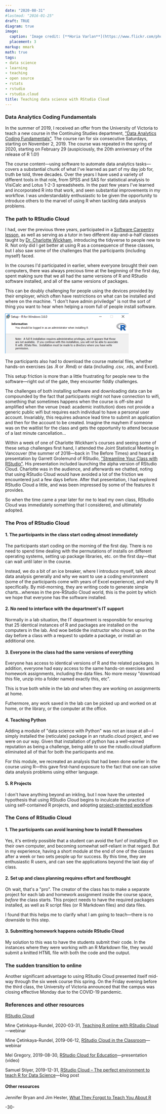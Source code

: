 ```yaml
---
date: "2020-08-31"
#lastmod: "2016-01-25"
draft: TRUE
diagram: true
image:
  caption: 'Image credit: [**Horia Varlan**](https://www.flickr.com/photos/horiavarlan/4777129318/in/photolist-8h937A-8hBXso-f859U7-7yuQFL-u8ZMFH-6UtSFp-J5b5po-cqx11j-CcQMzs-pChH96-8qdyhE-ebLAEx-D2U5Yx-b5fE7T-dx24Uo-ebcAhs-fJU9RB-7GVhDa-o3dpv5-daJ1Qc-FgAUzQ-8FFXKw-mTXza-KWTYYy-jzbfAp-nfvigS-fQrAn5-dBGY6t-eb79oF-DysEbS-dAcszP-uCUByj-8uPhwp-7LBEDa-vL1T52-c9o1tQ-o4XEFq-7Duwmv-MQTK7-7SRthr-9gYvR8-6ZqQcg-bW7fP-8KbVbG-huCWgF-ckzYHd-9ieN3t-hAqaWs-8NB82B-24vANH)'
  placement: 3
markup: mmark
math: true
tags:
- data science
- learning
- teaching
- open source
- rstats
- rstudio
- rstudio.cloud
title: Teaching data science with RStudio Cloud
---
```



### Data Analytics Coding Fundamentals

In the summer of 2019, I received an offer from the University of Victoria to teach a new course in the Continuing Studies department, ["Data Analytics Coding Fundamentals"](https://continuingstudies.uvic.ca/business-technology-and-public-relations/courses/data-analytics-coding-fundamentals). The course ran for six consecutive Saturdays, starting on November 2, 2019. The course was repeated in the spring of 2020, starting on February 29 (auspiciously, the 20th anniversary of the release of R 1.0!)

The course content—using software to automate data analytics tasks—covers a substantial chunk of what I've learned as part of my day job for, truth be told, three decades. Over the years I have used a variety of different tools in that role, from SPSS and SAS for statistical analysis to VisiCalc and Lotus 1-2-3 spreadsheets. In the past few years I've learned and incorporated R into that work, and seen substantial improvements in my workflow. I was understandably enthusiastic to be given the opportunity to introduce others to the marvel of using R when tackling data analysis problems.


### The path to RStudio Cloud

I had, over the previous three years, participated in a [Software Carpentry lesson](https://software-carpentry.org/lessons/), as well as serving as a tutor in two different day-and-a-half classes taught by [Dr. Charlotte Wickham](https://www.cwick.co.nz/), introducing the tidyverse to people new to R. Not only did I get better at using R as a consequence of these classes, but I also saw some of the challenges that the participants (including myself) faced.

In the courses I'd participated in earlier, where everyone brought their own computers, there was always precious time at the beginning of the first day, spent making sure that we all had the same versions of R and RStudio software installed, and all of the same versions of packages.

This can be doubly challenging for people using the devices provided by their employer, which often have restrictions on what can be installed and where on the machine. "I don't have admin priviledge" is not the sort of thing you want to hear when helping a room full of people  install software.

<img src="images/admin_privilege_message.png" alt="You don't have admin privilege" width="400"/>

The participants also had to download the course material files, whether hands-on exercises (as .R or .Rmd) or data (including .csv, .rds, and Excel). 

This setup friction is more than a little frustrating for people new to the software—right out of the gate, they encounter fiddly challenges.

The challenges of both installing software and downloading data can be compounded by the fact that participants might not have connection to wifi, something that sometimes happens when the course is off-site and amplified when the venue (read: academic institution) does not provide a generic public wifi but requires each individual to have a personal user account. Invariably, this requires advance lead time to submit an application and then for the account to be created. Imagine the mayhem if someone was on the waitlist for the class and gets the opportunity to attend because of a last minute cancellation...

Within a week of one of Charlotte Wickham's courses and seeing some of these setup challenges first hand, I attended the Joint Statistical Meeting in Vancouver (the summer of 2018—back in The Before Times) and heard a presentation by Garrett Grolemund of RStudio, ["Streamline Your Class with RStudio"](https://ww2.amstat.org/meetings/jsm/2018/onlineprogram/AbstractDetails.cfm?abstractid=326962). His presentation included launching the alpha version of RStudio Cloud. Charlotte was in the audience, and afterwards we chatted, noting that using RStudio Cloud would have avoided a lot of the friction we encountered just a few days before. After that presentation, I had explored RStudio Cloud a little, and was been impressed by some of the features it provides.

So when the time came a year later for me to lead my own class, RStudio Cloud was immediately something that I considered, and ultimately adopted.


### The Pros of RStudio Cloud

#### 1. The participants in the class start coding almost immediately

The participants start coding on the morning of the first day. There is no need to spend time dealing with the permutations of installs on different operating systems, setting up package libraries, etc. on the first day—that can wait until later in the course.

Instead, we do a bit of an ice breaker, where I introduce myself, talk about data analysis generally and why we want to use a coding environment (some of the participants come with years of Excel experience), and why R specifically. By mid-morning, they are writing code to generate simple charts...whereas in the pre-RStudio Cloud world, this is the point by which we hope that everyone has the software installed.


#### 2. No need to interface with the department's IT support

Normally in a lab situation, the IT department is responsible for ensuring that 25 identical instances of R and packages are installed on the computers in the lab. And woe betide the instructor who shows up on the day before a class with a request to update a package, or install an additional one. 


#### 3. Everyone in the class had the same versions of everything

Everyone has access to identical versions of R and the related packages. In addition, everyone had easy access to the same hands-on exercises and homework assignments, including the data files. No more messy "download this file, unzip into a folder named exactly this, etc". 

This is true both while in the lab _and_ when they are working on assignments at home. 

Futhermore, any work saved in the lab can be picked up and worked on at home, or the library, or the computer at the office.


#### 4. Teaching Python

Adding a module of "data science with Python" was not an issue at all—I simply installed the {reticulate} package in an rstudio.cloud project, and we were on our way. Given that installation of python has a well-earned reputation as being a challenge, being able to use the rstudio.cloud platform eliminated all of that for both the participants and me.

For this module, we recreated an analysis that had been done earlier in the course using R—this gave first-hand exposure to the fact that one can solve data analysis problems using either language.


#### 5. R Projects

I don't have anything beyond an inkling, but I now have the untested hypothesis that using RStudio Cloud begins to inculcate the practice of using self-contained R projects, and adopting [project-oriented workflow](https://rstats.wtf/project-oriented-workflow.html).


### The Cons of RStudio Cloud

#### 1. The participants can avoid learning how to install R themselves

Yes, it's entirely possible that a student can avoid the fun! of installing R on their own computer, and becoming somewhat self-reliant in that regard. But in my experience, having a short module at the end of one of the classes after a week or two sets people up for success. By this time, they are enthusiastic R users, and can see the applications beyond the last day of class. 


#### 2. Set up and class planning requires effort and forethought

Oh wait, that's a "pro". The creator of the class has to make a separate project for each lab and homework assignment inside the course space, _before_ the class starts. This project needs to have the required packages installed, as well as R script files (or R Markdown files) and data files.

I found that this helps me to clarify what I am going to teach—there is no downside to this step.


#### 3. Submitting homework happens outside RStudio Cloud

My solution to this was to have the students submit their code. In the instances where they were working with an R Markdown file, they would submit a knitted HTML file with both the code and the output.


### The sudden transition to online

Another significant advantage to using RStudio Cloud presented itself mid-way through the six week course this spring. On the Friday evening before the third class, the University of Victoria announced that the campus was closing effective Monday due to the COVID-19 pandemic. 




### References and other resources

[RStudio Cloud](https://rstudio.cloud/)

Mine Çetinkaya-Rundel, 2020-03-31, [Teaching R online with RStudio Cloud](https://rstudio.com/resources/webinars/teaching-r-online-with-rstudio-cloud/)—webinar

Mine Çetinkaya-Rundel, 2019-06-12, [RStudio Cloud in the Classroom](https://rstudio.com/resources/webinars/rstudio-cloud-in-the-classroom/)—webinar

Mel Gregory, 2019-08-30, [RStudio Cloud for Education](https://www.youtube.com/watch?v=PviVimazpz8)—presentation (video) 

Samuel Stiyer, 2019-12-31, [RStudio Cloud – The perfect environment to teach R for Data Science](https://softcrylic.com/blogs/rstudio-cloud-the-perfect-environment-to-teach-r-for-data-science/)—blog post 


#### Other resources

Jennifer Bryan and Jim Hester, [What They Forgot to Teach You About R](https://rstats.wtf/index.html)


-30-